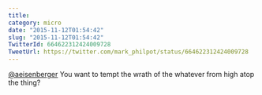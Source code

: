 ```yaml
---
title: 
category: micro
date: "2015-11-12T01:54:42"
slug: "2015-11-12T01:54:42"
TwitterId: 664622312424009728
TweetUrl: https://twitter.com/mark_philpot/status/664622312424009728
---
```


[@aeisenberger](https://twitter.com/aeisenberger) You want to tempt the wrath of
the whatever from high atop the thing?
